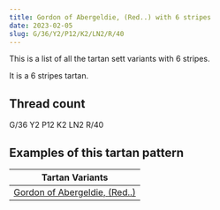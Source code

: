 ```yaml
---
title: Gordon of Abergeldie, (Red..) with 6 stripes
date: 2023-02-05
slug: G/36/Y2/P12/K2/LN2/R/40
---
```

This is a list of all the tartan sett variants with 6 stripes.

It is a 6 stripes tartan.


## Thread count
G/36 Y2 P12 K2 LN2 R/40

## Examples of this tartan pattern

| Tartan Variants |
|---------------|
| [Gordon of Abergeldie, (Red..)](/variants/g/36/y2/p12/k2/ln2/r/40-g008000-k000000-lne0e0e0-p800070-rc00000-yf0c000)||
